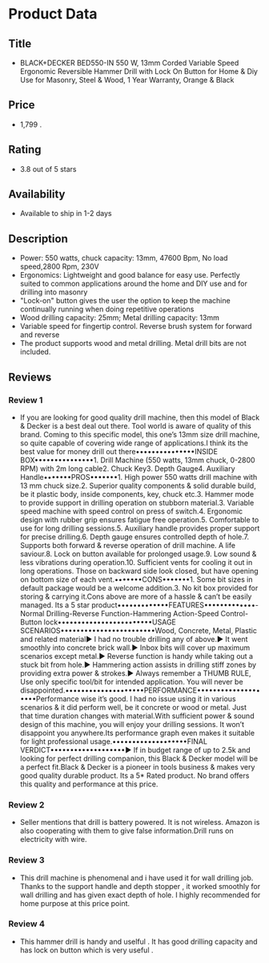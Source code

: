 # Product Data

## Title
- BLACK+DECKER BED550-IN 550 W, 13mm Corded Variable Speed Ergonomic Reversible Hammer Drill with Lock On Button for Home & Diy Use for Masonry, Steel & Wood, 1 Year Warranty, Orange & Black
## Price
- 1,799
.
## Rating
- 3.8 out of 5 stars
## Availability
- Available to ship in 1-2 days
## Description
- Power: 550 watts, chuck capacity: 13mm, 47600 Bpm, No load speed,2800 Rpm, 230V
- Ergonomics: Lightweight and good balance for easy use. Perfectly suited to common applications around the home and DIY use and for drilling into masonry
- "Lock-on" button gives the user the option to keep the machine continually running when doing repetitive operations
- Wood drilling capacity: 25mm; Metal drilling capacity: 13mm
- Variable speed for fingertip control. Reverse brush system for forward and reverse
- The product supports wood and metal drilling. Metal drill bits are not included.
## Reviews
### Review 1
- If you are looking for good quality drill machine, then this model of Black & Decker is a best deal out there. Tool world is aware of quality of this brand. Coming to this specific model, this one’s 13mm size drill machine, so quite capable of covering wide range of applications.I think its the best value for money drill out there•••••••••••••••INSIDE BOX•••••••••••••••1. Drill Machine (550 watts, 13mm chuck, 0-2800 RPM) with 2m long cable2. Chuck Key3. Depth Gauge4. Auxiliary Handle•••••••PROS•••••••1. High power 550 watts drill machine with 13 mm chuck size.2. Superior quality components & solid durable build, be it plastic body, inside components, key, chuck etc.3. Hammer mode to provide support in drilling operation on stubborn material.3. Variable speed machine with speed control on press of switch.4. Ergonomic design with rubber grip ensures fatigue free operation.5. Comfortable to use for long drilling sessions.5. Auxiliary handle provides proper support for precise drilling.6. Depth gauge ensures controlled depth of hole.7. Supports both forward & reverse operation of drill machine. A life saviour.8. Lock on button available for prolonged usage.9. Low sound & less vibrations during operation.10. Sufficient vents for cooling it out in long operations. Those on backward side look closed, but have opening on bottom size of each vent.•••••••CONS•••••••1. Some bit sizes in default package would be a welcome addition.3. No kit box provided for storing & carrying it.Cons above are more of a hassle & can’t be easily managed.  Its a 5 star product•••••••••••••FEATURES•••••••••••••-Normal Drilling-Reverse Function-Hammering Action-Speed Control-Button lock••••••••••••••••••••••••USAGE SCENARIOS••••••••••••••••••••••••Wood, Concrete, Metal, Plastic and related material▶ I had no trouble drilling any of above.▶ It went smoothly into concrete brick wall.▶ Inbox bits will cover up maximum scenarios except metal.▶ Reverse function is handy while taking out a stuck bit from hole.▶ Hammering action assists in drilling stiff zones by providing extra power & strokes.▶ Always remember a THUMB RULE, Use only specific tool/bit for intended application. You will never be disappointed.••••••••••••••••••••PERFORMANCE••••••••••••••••••••Performance wise it’s good. I had no issue using it in various scenarios & it did perform well, be it concrete or wood or metal. Just that time duration changes with material.With sufficient power & sound design of this machine, you will enjoy your drilling sessions. It won’t disappoint you anywhere.Its performance graph even makes it suitable for light professional usage.•••••••••••••••••••FINAL VERDICT•••••••••••••••••••▶ If in budget range of up to 2.5k and looking for perfect drilling companion, this Black & Decker model will be a perfect fit.Black & Decker is a pioneer in tools business & makes very good quality durable product. Its a 5* Rated product. No brand offers this quality and performance at this price.
### Review 2
- Seller mentions that drill is battery powered. It is not wireless. Amazon is also cooperating with them to give false information.Drill runs on electricity with wire.
### Review 3
- This drill machine is phenomenal and i have used it for wall drilling job. Thanks to the support handle and depth stopper , it worked smoothly for wall drilling and has given exact depth of hole. I highly recommended for home purpose at this price point.
### Review 4
- This hammer drill is handy and uselful . It has good drilling capacity and has lock on button which is very useful .
